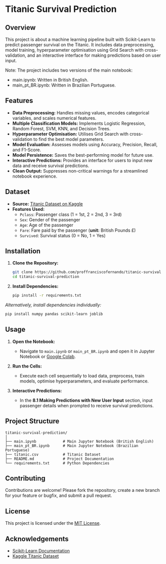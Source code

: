 # Titanic Survival Prediction

## Overview

This project is about a machine learning pipeline built with Scikit-Learn to predict passenger survival on the Titanic. It includes data preprocessing, model training, hyperparameter optimisation using Grid Search with cross-validation, and an interactive interface for making predictions based on user input.

Note: The project includes two versions of the main notebook:

- main.ipynb: Written in British English.
- main_pt_BR.ipynb: Written in Brazilian Portuguese.

## Features

- **Data Preprocessing:** Handles missing values, encodes categorical variables, and scales numerical features.
- **Multiple Classification Models:** Implements Logistic Regression, Random Forest, SVM, KNN, and Decision Trees.
- **Hyperparameter Optimisation:** Utilises Grid Search with cross-validation to find the best model parameters.
- **Model Evaluation:** Assesses models using Accuracy, Precision, Recall, and F1-Score.
- **Model Persistence:** Saves the best-performing model for future use.
- **Interactive Predictions:** Provides an interface for users to input new data and receive survival predictions.
- **Clean Output:** Suppresses non-critical warnings for a streamlined notebook experience.

## Dataset

- **Source:** [Titanic Dataset on Kaggle](https://www.kaggle.com/c/titanic/data)
- **Features Used:**
  - `Pclass`: Passenger class (1 = 1st, 2 = 2nd, 3 = 3rd)
  - `Sex`: Gender of the passenger
  - `Age`: Age of the passenger
  - `Fare`: Fare paid by the passenger (**unit:** British Pounds £)
  - `Survived`: Survival status (0 = No, 1 = Yes)

## Installation

1. **Clone the Repository:**
   ```bash
   git clone https://github.com/proffranciscofernando/titanic-survival-prediction.git
   cd titanic-survival-prediction
   ```
2. **Install Dependencies:**
   ```bash
   pip install -r requirements.txt
   ```

*Alternatively, install dependencies individually:*
```bash
pip install numpy pandas scikit-learn joblib
```

## Usage

1. **Open the Notebook:**
   - Navigate to `main.ipynb` or `main_pt_BR.ipynb`  and open it in Jupyter Notebook or [Google Colab](https://colab.research.google.com/).

2. **Run the Cells:**
   - Execute each cell sequentially to load data, preprocess, train models, optimise hyperparameters, and evaluate performance.

3. **Interactive Predictions:**
   - In the **8.1 Making Predictions with New User Input** section, input passenger details when prompted to receive survival predictions.

## Project Structure

```
titanic-survival-prediction/
│
├── main.ipynb            # Main Jupyter Notebook (British English)
├── main_pt_BR.ipynb      # Main Jupyter Notebook (Brazilian Portuguese)
├── titanic.csv           # Titanic Dataset
├── README.md             # Project Documentation
└── requirements.txt      # Python Dependencies
```

## Contributing

Contributions are welcome! Please fork the repository, create a new branch for your feature or bugfix, and submit a pull request.

## License

This project is licensed under the [MIT License](LICENSE).

## Acknowledgements

- [Scikit-Learn Documentation](https://scikit-learn.org/stable/)
- [Kaggle Titanic Dataset](https://www.kaggle.com/c/titanic/data)
